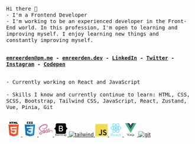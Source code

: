 <samp>Hi there 👋</samp> <br>
<samp> - I'm a Frontend Developer</samp> <br>
<samp> - I'm working to be an experienced developer in the Front-End world. In this profession, I'm open to learning and improving myself. I enjoy learning new things and constantly improving myself.</samp> <br><br>

<samp> <b> <a href="mailto:emreerden@pm.me">emreerden@pm.me</a> - <a href="https://emreerden.dev/" target="_blank" rel="noreferrer">emreerden.dev</a> - <a href="https://linkedin.com/in/Wiazeph" target="_blank" rel="noreferrer">LinkedIn</a> - <a href="https://twitter.com/Wiazeph" target="_blank" rel="noreferrer">Twitter</a> - <a href="https://instagram.com/Wiazeph" target="_blank" rel="noreferrer">Instagram</a> - <a href="https://codepen.io/Wiazeph" target="_blank" rel="noreferrer">Codepen</a> </b> </samp> <br><br>

<samp> - Currently working on React and JavaScript </samp> <br><br>
<samp> - Skills I know and currently continue to learn: HTML, CSS, SCSS, Bootstrap, Tailwind CSS, JavaScript, React, Zustand, Vue, Pinia, Git</samp> <br><br>

<a href="https://www.w3.org/html/" target="_blank" rel="noreferrer"> <img src="https://raw.githubusercontent.com/devicons/devicon/master/icons/html5/html5-original-wordmark.svg" alt="html5" width="40" height="40"/> </a>
<a href="https://www.w3schools.com/css/" target="_blank" rel="noreferrer"> <img src="https://raw.githubusercontent.com/devicons/devicon/master/icons/css3/css3-original-wordmark.svg" alt="css3" width="40" height="40"/> </a>
<a href="https://sass-lang.com" target="_blank" rel="noreferrer"> <img src="https://raw.githubusercontent.com/devicons/devicon/master/icons/sass/sass-original.svg" alt="sass" width="38" height="38"/> </a>
<a href="https://getbootstrap.com" target="_blank" rel="noreferrer"> <img src="https://raw.githubusercontent.com/devicons/devicon/master/icons/bootstrap/bootstrap-plain-wordmark.svg" alt="bootstrap" width="36" height="36"/> </a>
<a href="https://tailwindcss.com/" target="_blank" rel="noreferrer"> <img src="https://www.vectorlogo.zone/logos/tailwindcss/tailwindcss-icon.svg" alt="tailwind" width="40" height="40"/> </a>
<a href="https://developer.mozilla.org/en-US/docs/Web/JavaScript" target="_blank" rel="noreferrer"> <img src="https://raw.githubusercontent.com/devicons/devicon/master/icons/javascript/javascript-original.svg" alt="javascript" width="34" height="34"/> </a>
<a href="https://reactjs.org/" target="_blank" rel="noreferrer"> <img src="https://raw.githubusercontent.com/devicons/devicon/master/icons/react/react-original-wordmark.svg" alt="react" width="36" height="36"/> </a>
<a href="https://vuejs.org/" target="_blank" rel="noreferrer"> <img src="https://raw.githubusercontent.com/devicons/devicon/master/icons/vuejs/vuejs-original-wordmark.svg" alt="vuejs" width="36" height="36"/> </a>
<a href="https://git-scm.com/" target="_blank" rel="noreferrer"> <img src="https://www.vectorlogo.zone/logos/git-scm/git-scm-icon.svg" alt="git" width="36" height="36"/> </a>
